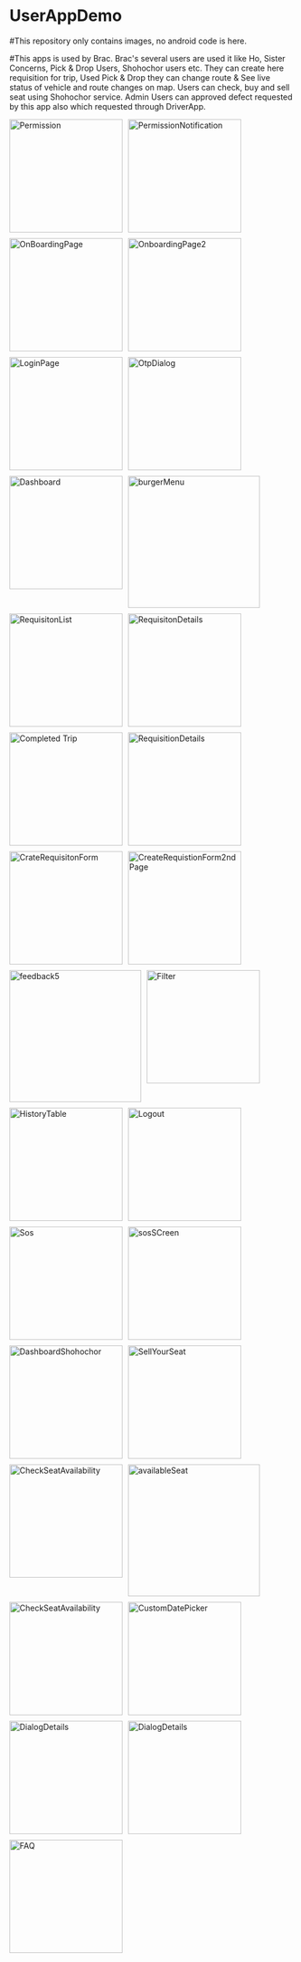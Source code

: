 # UserAppDemo

\#This repository only contains images, no android code is here.


\#This apps is used by Brac. Brac's several users are used it like Ho, Sister Concerns, Pick \& Drop Users, Shohochor users etc. They can create here requisition for trip, Used Pick \& Drop they can change route \& See live status of vehicle and route changes on map. Users can check, buy and sell seat using Shohochor service. Admin Users can approved defect requested by this app also which requested through DriverApp.

<div style="display: flex; flex-wrap: wrap; gap: 10px;">
<img width="200"  alt="Permission" src="https://github.com/user-attachments/assets/b0ff07f8-221a-429c-980f-2109d65c2786" />
<img width="200"  alt="PermissionNotification" src="https://github.com/user-attachments/assets/235c558a-fc50-499a-8d98-8becaeba23fb" />
<img width="200"  alt="OnBoardingPage" src="https://github.com/user-attachments/assets/9591535b-9f43-48a8-ae7c-5b05de5d2567" />
<img width="200"  alt="OnboardingPage2" src="https://github.com/user-attachments/assets/834d7ded-c867-4183-a49d-49aae61f145c" />
<img width="200"  alt="LoginPage" src="https://github.com/user-attachments/assets/54235628-12e8-4337-9365-d5a1cbc58a03" />
<img width="200"  alt="OtpDialog" src="https://github.com/user-attachments/assets/b4dc7f22-7b72-4405-a260-6bee19d8ed13" />
<img width="200"  alt="Dashboard" src="https://github.com/user-attachments/assets/74aeabbe-2f5c-47bd-88b3-3c87b7fd6c8f" />
<img width="233"  alt="burgerMenu" src="https://github.com/user-attachments/assets/c76d05b5-aa8a-4913-8cc0-8ff170baae35" />
<img width="200"  alt="RequisitonList" src="https://github.com/user-attachments/assets/f46a709c-4780-447b-9e56-d41e3d240683" />
<img width="200"  alt="RequisitonDetails" src="https://github.com/user-attachments/assets/29447846-39ed-45fc-8f23-b24b1c5229ff" />
<img width="200"  alt="Completed Trip" src="https://github.com/user-attachments/assets/df7dd5b5-1510-424d-bf1a-f71414c6b478" />
<img width="200"  alt="RequisitionDetails" src="https://github.com/user-attachments/assets/a1d166df-2108-4a61-8205-c8c4c93d8af0" />
<img width="200"  alt="CrateRequisitonForm" src="https://github.com/user-attachments/assets/52fbd481-320e-4548-8b40-b689b3059223" />
<img width="200"  alt="CreateRequistionForm2ndPage" src="https://github.com/user-attachments/assets/55cf3e6a-cd5e-491d-9fbc-c94fc51a56be" />
<img width="233"  alt="feedback5" src="https://github.com/user-attachments/assets/064cef85-71bb-4e8d-8859-09d88a072c1e" />
<img width="200"  alt="Filter" src="https://github.com/user-attachments/assets/5c3fb9d2-12e8-4ced-92a7-0e85f610a3bf" />
<img width="200"  alt="HistoryTable" src="https://github.com/user-attachments/assets/afc71acf-d7a0-4c0e-aa30-87e2266e73ad" />
<img width="200"  alt="Logout" src="https://github.com/user-attachments/assets/b35c0b25-50d8-442f-aa48-8c99487fab70" />
<img width="200"  alt="Sos" src="https://github.com/user-attachments/assets/83adb037-562d-44df-8ffd-c6ed9a6b3956" />
<img width="200"  alt="sosSCreen" src="https://github.com/user-attachments/assets/f42d7805-5038-451d-8f58-67478f8b1fb3" />
<img width="200"  alt="DashboardShohochor" src="https://github.com/user-attachments/assets/1bd2ca4f-362e-41ce-84bc-21632bee1290" />
<img width="200"  alt="SellYourSeat" src="https://github.com/user-attachments/assets/6b27dd50-3489-41bd-abb1-237c5f8f8ba3" />
<img width="200"  alt="CheckSeatAvailability" src="https://github.com/user-attachments/assets/3d340db6-95b3-466d-8add-a05ae5524801" />
<img width="233"  alt="availableSeat" src="https://github.com/user-attachments/assets/422a1506-c0a3-40f5-8e52-6512b37fc3c4" />
<img width="200"  alt="CheckSeatAvailability" src="https://github.com/user-attachments/assets/bd1ccd9f-f9af-4367-92d2-e431f21124fb" />
<img width="200"  alt="CustomDatePicker" src="https://github.com/user-attachments/assets/4466fe84-e7fe-4a6f-bed2-47a2a0daf5a0" />
<img width="200"  alt="DialogDetails" src="https://github.com/user-attachments/assets/794f8bef-aebf-49ae-864e-692aaf84a80e" />
<img width="200"  alt="DialogDetails" src="https://github.com/user-attachments/assets/aeafa875-d90c-4867-a73e-223b873610a1" />
<img width="200"  alt="FAQ" src="https://github.com/user-attachments/assets/32b0f382-e53b-4617-8438-de3b22195ef8" />
</div>






























</div>

